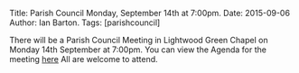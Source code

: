 Title: Parish Council  Monday, September 14th  at 7:00pm.
Date: 2015-09-06
Author: Ian Barton.
Tags: [parishcouncil]

There will be a Parish Council Meeting  in Lightwood Green Chapel on
Monday 14th September at 7:00pm. You can view the Agenda for the meeting
[here](https://drive.google.com/drive/folders/0B2XEOILWjIK3U0ltblU5VzRjNDg)
All are welcome to attend.

